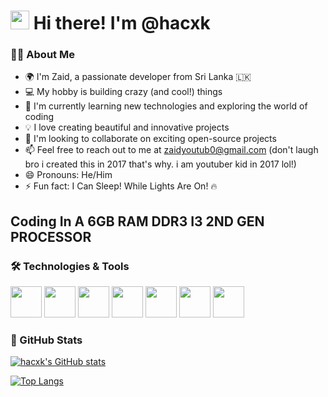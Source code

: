 <h1>
 <img src="https://media.giphy.com/media/hvRJCLFzcasrR4ia7z/giphy.gif" width="30px"/>
 Hi there! I'm @hacxk
</h1>

### 👨‍💻 About Me

- 🌍 I'm Zaid, a passionate developer from Sri Lanka 🇱🇰
- 💻 My hobby is building crazy (and cool!) things
- 🌱 I'm currently learning new technologies and exploring the world of coding
- 💡 I love creating beautiful and innovative projects
- 🔭 I'm looking to collaborate on exciting open-source projects
- 📫 Feel free to reach out to me at zaidyoutub0@gmail.com (don't laugh bro i created this in 2017 that's why. i am youtuber kid in 2017 lol!)
- 😄 Pronouns: He/Him
- ⚡ Fun fact: I Can Sleep! While Lights Are On! 🔥
  
 ## Coding In A 6GB RAM DDR3 I3 2ND GEN PROCESSOR

### 🛠 Technologies & Tools

<img src="https://media.giphy.com/media/fsEaZldNC8A1PJ3mwp/giphy.gif" width="50px"> 
<img src="https://media.giphy.com/media/ln7z2eWriiQAllfVcn/giphy.gif" width="50px"> 
<img src="https://media.giphy.com/media/XAxylRMCdpbEWUAvr8/giphy.gif" width="50px"> 
<img src="https://media.giphy.com/media/TgGJMVRbVAFpm2QJLZ/giphy.gif" width="50px"> 
<img src="https://media.giphy.com/media/kdFc8fubgS31b8DsVu/giphy.gif" width="50px"> 
<img src="https://media.giphy.com/media/LMt9638dO8dftAjtco/giphy.gif" width="50px"> 
<img src="https://media.giphy.com/media/4lxh4QUKGSL09M46Sw/giphy.gif" width="50px">

### 🌟 GitHub Stats

[![hacxk's GitHub stats](https://github-readme-stats.vercel.app/api?username=hacxk&show_icons=true&theme=radical)](https://github.com/hacxk)

[![Top Langs](https://github-readme-stats.vercel.app/api/top-langs/?username=hacxk&layout=compact&theme=radical)](https://github.com/hacxk)
